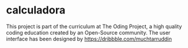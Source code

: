 # calculadora
This project is part of the curriculum at The Oding Project, a high quality coding education created by an Open-Source community.
The user interface has been designed by https://dribbble.com/muchtarruddin
